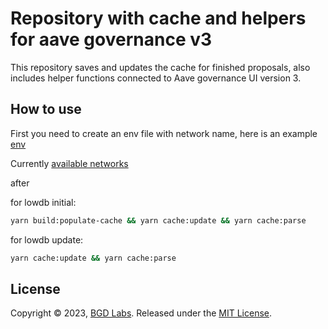 # Repository with cache and helpers for aave governance v3

This repository saves and updates the cache for finished proposals, also includes helper functions connected to Aave governance UI version 3.

## How to use

First you need to create an env file with network name, here is an example [env](./.env.example)

Currently [available networks](https://github.com/bgd-labs/aave-governance-ui-helpers/blob/main/src/helpers/appConfig.ts#L7)

after

for lowdb initial:
```sh
yarn build:populate-cache && yarn cache:update && yarn cache:parse
```

for lowdb update:
```sh
yarn cache:update && yarn cache:parse
```

## License

Copyright © 2023, [BGD Labs](https://bgdlabs.com/). Released under the [MIT License](./LICENSE).
